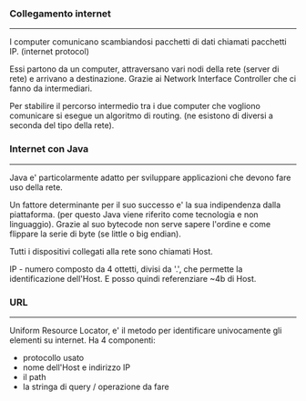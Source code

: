 ### Collegamento internet
----
I computer comunicano scambiandosi pacchetti di dati chiamati pacchetti IP. (internet protocol)

Essi partono da un computer, attraversano vari nodi della rete (server di rete) e arrivano a destinazione. Grazie ai Network Interface Controller che ci fanno da intermediari.

Per stabilire il percorso intermedio tra i due computer che vogliono comunicare si esegue un algoritmo di routing. (ne esistono di diversi a seconda del tipo della rete).
### Internet con Java
---
Java e' particolarmente adatto per sviluppare applicazioni che devono fare uso della rete.

Un fattore determinante per il suo successo e' la sua indipendenza dalla piattaforma. (per questo Java viene riferito come tecnologia e non linguaggio). Grazie al suo bytecode non serve sapere l'ordine e come flippare la serie di byte (se little o big endian).

Tutti i dispositivi collegati alla rete sono chiamati Host.

IP - numero composto da 4 ottetti, divisi da '.', che permette la identificazione dell'Host. E posso quindi referenziare ~4b di Host.
### URL
---
Uniform Resource Locator, e' il metodo per identificare univocamente gli elementi su internet. Ha 4 componenti: 
- protocollo usato
- nome dell'Host e indirizzo IP
- il path
- la stringa di query / operazione da fare
